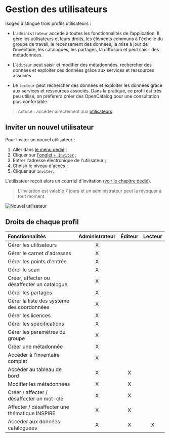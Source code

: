 # Gestion des utilisateurs <i class="fa fa-users"></i>

Isogeo distingue trois profils utilisateurs :
* L’`administrateur` accède à toutes les fonctionnalités de l’application. Il gère les utilisateurs et leurs droits, les éléments communs à l&apos;échelle du groupe de travail, le recensement des données, la mise à jour de l’inventaire, les catalogues, les partages, la diffusion et peut saisir des métadonnées.

* L’`éditeur` peut saisir et modifier des métadonnées, rechercher des données et exploiter ces données grâce aux services et ressources associés.

* Le `lecteur` peut rechercher des données et exploiter les données grâce aux services et ressources associés. Dans la pratique, ce profil est très peu utilisé, on préfèrera créer des OpenCatalog pour une consultation plus confortable.

> Astuce : accéder directement aux [utilisateurs](https://app.isogeo.com/admin/users/memberships).

## Inviter un nouvel utilisateur

Pour inviter un nouvel utilisateur :

1. Aller dans [le menu dédié](https://app.isogeo.com/admin/users) ;
2. Cliquer sur [l&apos;onglet `+ Inviter`](https://app.isogeo.com/admin/users/invitations/new) ;
3. Entrer l&apos;adresse électronique de l&apos;utilisateur ;
4. Choisir le niveau d&apos;accès ;
5. Cliquer sur `Inviter`.

L&apos;utilisateur reçoit alors un courriel d&apos;invitation ([voir le chapitre dédié](../../start/signup.html)).

> L’invitation est valable 7 jours et un administrateur peut la révoquer à tout moment.

![Nouvel utilisateur](/assets/adm_users_add.gif "Inviter un nouvel utilisateur")

## Droits de chaque profil

| Fonctionnalités                               | Administrateur    | Éditeur   | Lecteur   |
| :-------------------------------------------- | :---------------: | :-------: | :-------: |
| Gérer les utilisateurs                        | X                 |           |           |
| Gérer le carnet d&apos;adresses                    | X                 |           |           |
| Gérer les points d&apos;entrée                     | X                 |           |           |
| Gérer le scan                                 | X                 |           |           |
| Créer, affecter ou désaffecter un catalogue   | X                 |           |           |
| Gérer les partages                            | X                 |           |           |
| Gérer la liste des système des coordonnées    | X                 |           |           |
| Gérer les licences                            | X                 |           |           |
| Gérer les spécifications                      | X                 |           |           |
| Gérer les paramètres du groupe                | X                 |           |           |
| Créer une métadonnée                          | X                 |           |           |
| Accéder à l&apos;inventaire complet                | X                 |           |           |
| Accéder au tableau de bord                    | X                 | X         |           |
| Modifier les métadonnées                      | X                 | X         |           |
| Créer / affecter / désaffecter un mot-clé     | X                 | X         |           |
| Affecter / désaffecter une thématique INSPIRE | X                 | X         |           |
| Accéder aux données cataloguées               | X                 | X         | X         |

